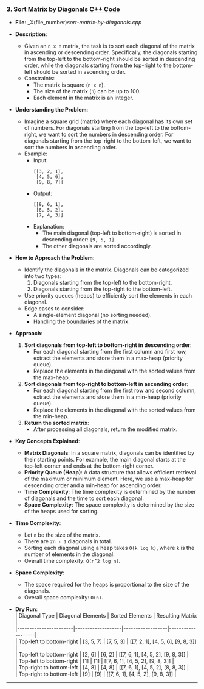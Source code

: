 ### 3. **Sort Matrix by Diagonals** [C++ Code](./sort-matrix-by-diagonals.cpp)  

- **File**: _X(file_number)_sort-matrix-by-diagonals.cpp_  
- **Description**:  
  - Given an `n x n` matrix, the task is to sort each diagonal of the matrix in ascending or descending order. Specifically, the diagonals starting from the top-left to the bottom-right should be sorted in descending order, while the diagonals starting from the top-right to the bottom-left should be sorted in ascending order.  
  - Constraints:  
    - The matrix is square (`n x n`).  
    - The size of the matrix (`n`) can be up to 100.  
    - Each element in the matrix is an integer.  

- **Understanding the Problem**:  
  - Imagine a square grid (matrix) where each diagonal has its own set of numbers. For diagonals starting from the top-left to the bottom-right, we want to sort the numbers in descending order. For diagonals starting from the top-right to the bottom-left, we want to sort the numbers in ascending order.  
  - Example:  
    - Input:  
      ```
      [[3, 2, 1],
       [4, 5, 6],
       [9, 8, 7]]
      ```  
    - Output:  
      ```
      [[9, 6, 1],
       [8, 5, 2],
       [7, 4, 3]]
      ```  
    - Explanation:  
      - The main diagonal (top-left to bottom-right) is sorted in descending order: `[9, 5, 1]`.  
      - The other diagonals are sorted accordingly.  

- **How to Approach the Problem**:  
  - Identify the diagonals in the matrix. Diagonals can be categorized into two types:  
    1. Diagonals starting from the top-left to the bottom-right.  
    2. Diagonals starting from the top-right to the bottom-left.  
  - Use priority queues (heaps) to efficiently sort the elements in each diagonal.  
  - Edge cases to consider:  
    - A single-element diagonal (no sorting needed).  
    - Handling the boundaries of the matrix.  

- **Approach**:  
  1. **Sort diagonals from top-left to bottom-right in descending order**:  
     - For each diagonal starting from the first column and first row, extract the elements and store them in a max-heap (priority queue).  
     - Replace the elements in the diagonal with the sorted values from the max-heap.  
  2. **Sort diagonals from top-right to bottom-left in ascending order**:  
     - For each diagonal starting from the first row and second column, extract the elements and store them in a min-heap (priority queue).  
     - Replace the elements in the diagonal with the sorted values from the min-heap.  
  3. **Return the sorted matrix**:  
     - After processing all diagonals, return the modified matrix.  

- **Key Concepts Explained**:  
  - **Matrix Diagonals**: In a square matrix, diagonals can be identified by their starting points. For example, the main diagonal starts at the top-left corner and ends at the bottom-right corner.  
  - **Priority Queue (Heap)**: A data structure that allows efficient retrieval of the maximum or minimum element. Here, we use a max-heap for descending order and a min-heap for ascending order.  
  - **Time Complexity**: The time complexity is determined by the number of diagonals and the time to sort each diagonal.  
  - **Space Complexity**: The space complexity is determined by the size of the heaps used for sorting.  

- **Time Complexity**:  
  - Let `n` be the size of the matrix.  
  - There are `2n - 1` diagonals in total.  
  - Sorting each diagonal using a heap takes `O(k log k)`, where `k` is the number of elements in the diagonal.  
  - Overall time complexity: `O(n^2 log n)`.  

- **Space Complexity**:  
  - The space required for the heaps is proportional to the size of the diagonals.  
  - Overall space complexity: `O(n)`.  

- **Dry Run**:  
  | Diagonal Type         | Diagonal Elements | Sorted Elements | Resulting Matrix |  
  |-----------------------|-------------------|------------------|-------------------|  
  | Top-left to bottom-right | [3, 5, 7]         | [7, 5, 3]        | [[7, 2, 1], [4, 5, 6], [9, 8, 3]] |  
  | Top-left to bottom-right | [2, 6]            | [6, 2]           | [[7, 6, 1], [4, 5, 2], [9, 8, 3]] |  
  | Top-left to bottom-right | [1]               | [1]              | [[7, 6, 1], [4, 5, 2], [9, 8, 3]] |  
  | Top-right to bottom-left | [4, 8]            | [4, 8]           | [[7, 6, 1], [4, 5, 2], [8, 8, 3]] |  
  | Top-right to bottom-left | [9]               | [9]              | [[7, 6, 1], [4, 5, 2], [9, 8, 3]] |  

---


